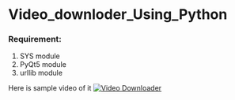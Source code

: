 # Video_downloder_Using_Python
### Requirement:
1. SYS module 
2. PyQt5 module
3. urllib module

Here is sample video of it 
[![Video Downloader](http://img.youtube.com/vi/5X1dXTrAJM8/0.jpg)](http://www.youtube.com/watch?v=5X1dXTrAJM8 "Video Downloader")
